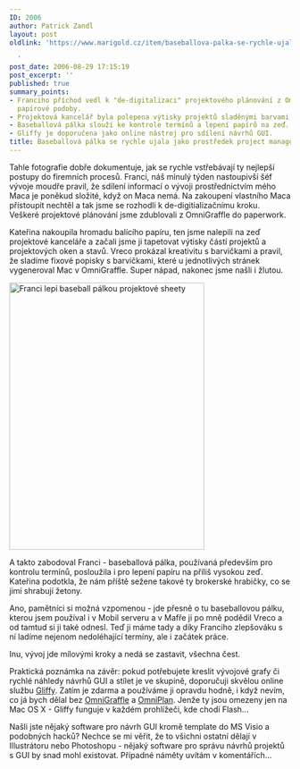 ```yaml
---
ID: 2006
author: Patrick Zandl
layout: post
oldlink: 'https://www.marigold.cz/item/baseballova-palka-se-rychle-ujala-jako-prostredek-project-managementu

  '
post_date: 2006-08-29 17:15:19
post_excerpt: ''
published: true
summary_points:
- Franciho příchod vedl k "de-digitalizaci" projektového plánování z OmniGraffle do
  papírové podoby.
- Projektová kancelář byla polepena výtisky projektů sladěnými barvami fixů a OmniGraffle.
- Baseballová pálka slouží ke kontrole termínů a lepení papírů na zeď.
- Gliffy je doporučena jako online nástroj pro sdílení návrhů GUI.
title: Baseballová pálka se rychle ujala jako prostředek project managementu
---
```


<p>Tahle fotografie dobře dokumentuje, jak se rychle vstřebávají ty nejlepší postupy do firemních procesů. Franci, náš minulý týden nastoupivší šéf vývoje moudře pravil, že sdílení informací o vývoji prostřednictvím mého Maca je poněkud složité, když on Maca nemá. Na zakoupení vlastního Maca přistoupit nechtěl a tak jsme se rozhodli k de-digitializačnímu kroku. Veškeré projektové plánování jsme zdublovali z OmniGraffle do paperwork. </p>

<p>Kateřina nakoupila hromadu balícího papíru, ten jsme nalepili na zeď projektové kanceláře a začali jsme ji tapetovat výtisky částí projektů a projektových oken a stavů. Vreco prokázal kreativitu s barvičkami a pravil, že sladíme fixové popisky s barvičkami, které u jednotlivých stránek vygeneroval Mac v OmniGraffle. Super nápad, nakonec jsme našli i žlutou. </p>

<div class="rightbox"><img src="/wp-content/uploads/20060829-Franci-Bejzbolka.jpg" alt="Franci lepí baseball pálkou projektové sheety" width="349" height="478" /></div><p>A takto zabodoval Franci - baseballová pálka, používaná především pro kontrolu termínů, posloužila i pro lepení papíru na příliš vysokou zeď. Kateřina podotkla, že nám příště sežene takové ty brokerské hrabičky, co se jimi shrabují žetony. </p>

<p>Ano, pamětníci si možná vzpomenou - jde přesně o tu baseballovou pálku, kterou jsem používal i v Mobil serveru a v Mafře ji po mně podědil Vreco a od tamtud si ji také odnesl. Teď ji máme tady a díky Franciho zlepšováku s ní ladíme nejenom nedoléhající termíny, ale i začátek práce. </p>

<p>Inu, vývoj jde mílovými kroky a nedá se zastavit, všechna čest. </p>

<p>Praktická poznámka na závěr: pokud potřebujete kreslit vývojové grafy či rychlé náhledy návrhů GUI a stílet je ve skupině, doporučuji skvělou online službu <a href="http://www.gliffy.com/">Gliffy</a>. Zatím je zdarma a používáme ji opravdu hodně, i když nevím, co já bych dělal bez <a href="http://www.omnigroup.com/applications/omnigraffle/">OmniGraffle</a> a <a href="http://www.omnigroup.com/applications/omniplan/">OmniPlan</a>. Jenže ty jsou omezeny jen na Mac OS X - Gliffy funguje v každém prohlížeči, kde chodí Flash... </p>

<p>Našli jste nějaký software pro návrh GUI kromě template do MS Visio a podobných hacků? Nechce se mi věřit, že to všichni ostatní dělají v Illustrátoru nebo Photoshopu - nějaký software pro správu návrhů projektů s GUI by snad mohl existovat. Případné náměty uvítám v komentářích...
</p>